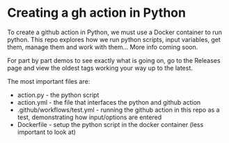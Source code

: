 # Creating a gh action in Python

To create a github action in Python, we must use a Docker container to run python. This repo explores how we run python scripts, input variables, get them, manage them and work with them... More info coming soon.  

For part by part demos to see exactly what is going on, go to the Releases page and view the oldest tags working your way up to the latest.


The most important files are:
- action.py - the python script
- action.yml - the file that interfaces the python and github action
- .github/workflows/test.yml - running the github action in this repo as a test, demonstrating how input/options are entered
- Dockerfile - setup the python script in the docker container (less important to look at)
